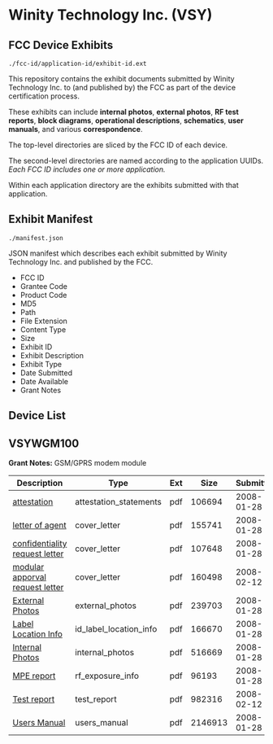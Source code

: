 # Winity Technology Inc. (VSY)
## FCC Device Exhibits

```
./fcc-id/application-id/exhibit-id.ext
```

This repository contains the exhibit documents submitted by Winity Technology Inc. to (and published by) the FCC as part of the device certification process.

These exhibits can include **internal photos**, **external photos**, **RF test reports**, **block diagrams**, **operational descriptions**, **schematics**, **user manuals**, and various **correspondence**.

The top-level directories are sliced by the FCC ID of each device.

The second-level directories are named according to the application UUIDs. *Each FCC ID includes one or more application.*

Within each application directory are the exhibits submitted with that application. 

## Exhibit Manifest

```
./manifest.json
```

JSON manifest which describes each exhibit submitted by Winity Technology Inc. and published by the FCC.

- FCC ID
- Grantee Code
- Product Code
- MD5
- Path
- File Extension
- Content Type
- Size
- Exhibit ID
- Exhibit Description
- Exhibit Type
- Date Submitted
- Date Available
- Grant Notes

## Device List
## VSYWGM100
**Grant Notes:** GSM/GPRS modem module

| Description | Type | Ext | Size | Submitted | Available |
| ----------- | ---- | --- | ---- | --------- | --------- |
| [attestation](VSYWGM100/af1a877dd079df0f8538f37e5d55a6b4/894829.pdf) | attestation_statements | pdf | 106694 | 2008-01-28 | 2008-02-12 |
| [letter of agent](VSYWGM100/af1a877dd079df0f8538f37e5d55a6b4/894830.pdf) | cover_letter | pdf | 155741 | 2008-01-28 | 2008-02-12 |
| [confidentiality request letter](VSYWGM100/af1a877dd079df0f8538f37e5d55a6b4/894831.pdf) | cover_letter | pdf | 107648 | 2008-01-28 | 2008-02-12 |
| [modular apporval request letter](VSYWGM100/af1a877dd079df0f8538f37e5d55a6b4/900856.pdf) | cover_letter | pdf | 160498 | 2008-02-12 | 2008-02-12 |
| [External Photos](VSYWGM100/af1a877dd079df0f8538f37e5d55a6b4/894827.pdf) | external_photos | pdf | 239703 | 2008-01-28 | 2008-02-12 |
| [Label Location Info](VSYWGM100/af1a877dd079df0f8538f37e5d55a6b4/894826.pdf) | id_label_location_info | pdf | 166670 | 2008-01-28 | 2008-02-12 |
| [Internal Photos](VSYWGM100/af1a877dd079df0f8538f37e5d55a6b4/894825.pdf) | internal_photos | pdf | 516669 | 2008-01-28 | 2008-02-12 |
| [MPE report](VSYWGM100/af1a877dd079df0f8538f37e5d55a6b4/894832.pdf) | rf_exposure_info | pdf | 96193 | 2008-01-28 | 2008-02-12 |
| [Test report](VSYWGM100/af1a877dd079df0f8538f37e5d55a6b4/900840.pdf) | test_report | pdf | 982316 | 2008-02-12 | 2008-02-12 |
| [Users Manual](VSYWGM100/af1a877dd079df0f8538f37e5d55a6b4/894819.pdf) | users_manual | pdf | 2146913 | 2008-01-28 | 2008-02-12 |
